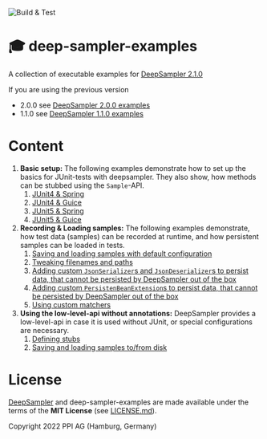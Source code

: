 ![Build & Test](https://github.com/ppi-ag/deep-sampler-examples/workflows/Build%20&%20Test/badge.svg)
# 🎓 deep-sampler-examples
A collection of executable examples for [DeepSampler 2.1.0](https://github.com/ppi-ag/deep-sampler)

If you are using the previous version 
   * 2.0.0 see [DeepSampler 2.0.0 examples](https://github.com/ppi-ag/deep-sampler-examples/tree/%F0%9F%93%9A-maintenance-v2.0.0)
   * 1.1.0 see [DeepSampler 1.1.0 examples](https://github.com/ppi-ag/deep-sampler-examples/tree/%F0%9F%93%9A-maintenance-v1.1.0)

# Content
1. __Basic setup:__ The following examples demonstrate how to set up the basics for JUnit-tests with deepsampler. 
They also show, how methods can be stubbed using the `Sample`-API. 
   1. [JUnit4 & Spring](deepsampler-hello-world-spring-junit4/src/test/java/de/ppi/deepsampler/examples/helloworld)
   2. [JUnit4 & Guice](deepsampler-hello-world-guice-junit4/src/test/java/de/ppi/deepsampler/examples/helloworld)
   3. [JUnit5 & Spring](deepsampler-hello-world-spring-junit5/src/test/java/de/ppi/deepsampler/examples/helloworld)
   4. [JUnit5 & Guice](deepsampler-hello-world-guice-junit5/src/test/java/de/ppi/deepsampler/examples/helloworld)
2. __Recording & Loading samples:__ The following examples demonstrate, how test data (samples) can be recorded at
runtime, and how persistent samples can be loaded in tests. 
   1. [Saving and loading samples with default configuration](deepsampler-recorder-example/src/test/java/de/ppi/deepsampler/examples/recorder)
   2. [Tweaking filenames and paths](deepsampler-recorder-custom-paths/src/test/java/de/ppi/deepsampler/example/recorder/custom/path)
   3. [Adding custom `JsonSerializer`s and `JsonDeserializer`s to persist data, that cannot be persisted by DeepSampler 
   out of the box](deepsampler-recorder-json-serializer/src/test/java/de/ppi/deepsampler/example/recorder/json/serializer)
   4. [Adding custom `PersistenBeanExtension`s to persist data, that cannot be persisted by DeepSampler
      out of the box](deepsampler-recorder-bean-converter-extension/src/test/java/de/ppi/deepsampler/examples/recorder/beanconverter)
   5. [Using custom matchers](deepsampler-recorder-matchers/src/test/java/de/ppi/deepsampler/example/recorder/matchers)
3. __Using the low-level-api without annotations:__ DeepSampler provides a low-level-api in case it is used 
without JUnit, or special configurations are necessary.
   1. [Defining stubs](deepsampler-hello-world-guice-low-level-api/src/test/java/de/ppi/deepsampler/examples/helloworld)
   2. [Saving and loading samples to/from disk](deepsampler-recorder-low-level-api/src/test/java/de/ppi/deepsampler/example/recorder)


# License
[DeepSampler](https://github.com/ppi-ag/deep-sampler) and deep-sampler-examples are made available under the terms of the __MIT License__ (see [LICENSE.md](./LICENSE.md)).

Copyright 2022 PPI AG (Hamburg, Germany)
